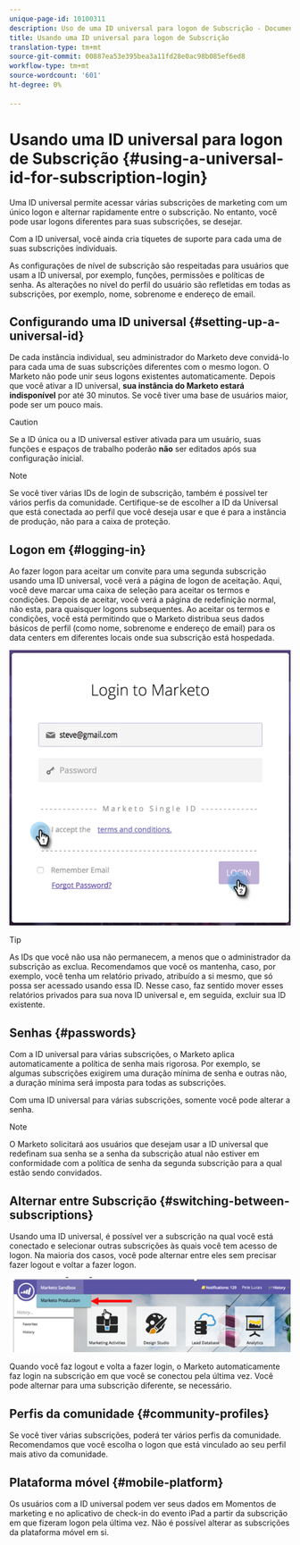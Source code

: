 ```yaml
---
unique-page-id: 10100311
description: Uso de uma ID universal para logon de Subscrição - Documentos do Marketing - Documentação do produto
title: Usando uma ID universal para logon de Subscrição
translation-type: tm+mt
source-git-commit: 00887ea53e395bea3a11fd28e0ac98b085ef6ed8
workflow-type: tm+mt
source-wordcount: '601'
ht-degree: 0%

---
```



# Usando uma ID universal para logon de Subscrição {#using-a-universal-id-for-subscription-login}

Uma ID universal permite acessar várias subscrições de marketing com um único logon e alternar rapidamente entre o subscrição. No entanto, você pode usar logons diferentes para suas subscrições, se desejar.

Com a ID universal, você ainda cria tíquetes de suporte para cada uma de suas subscrições individuais.

As configurações de nível de subscrição são respeitadas para usuários que usam a ID universal, por exemplo, funções, permissões e políticas de senha. As alterações no nível do perfil do usuário são refletidas em todas as subscrições, por exemplo, nome, sobrenome e endereço de email.

## Configurando uma ID universal {#setting-up-a-universal-id}

De cada instância individual, seu administrador do Marketo deve convidá-lo para cada uma de suas subscrições diferentes com o mesmo logon. O Marketo não pode unir seus logons existentes automaticamente. Depois que você ativar a ID universal, **sua instância do Marketo estará indisponível** por até 30 minutos. Se você tiver uma base de usuários maior, pode ser um pouco mais.

>[!CAUTION]
>
>Se a ID única ou a ID universal estiver ativada para um usuário, suas funções e espaços de trabalho poderão **não** ser editados após sua configuração inicial.

>[!NOTE]
>
>Se você tiver várias IDs de login de subscrição, também é possível ter vários perfis da comunidade. Certifique-se de escolher a ID da Universal que está conectada ao perfil que você deseja usar e que é para a instância de produção, não para a caixa de proteção.

## Logon em {#logging-in}

Ao fazer logon para aceitar um convite para uma segunda subscrição usando uma ID universal, você verá a página de logon de aceitação. Aqui, você deve marcar uma caixa de seleção para aceitar os termos e condições. Depois de aceitar, você verá a página de redefinição normal, não esta, para quaisquer logons subsequentes. Ao aceitar os termos e condições, você está permitindo que o Marketo distribua seus dados básicos de perfil (como nome, sobrenome e endereço de email) para os data centers em diferentes locais onde sua subscrição está hospedada.

![](assets/new-login-reduced-hands-name.png)

>[!TIP]
>
>As IDs que você não usa não permanecem, a menos que o administrador da subscrição as exclua. Recomendamos que você os mantenha, caso, por exemplo, você tenha um relatório privado, atribuído a si mesmo, que só possa ser acessado usando essa ID. Nesse caso, faz sentido mover esses relatórios privados para sua nova ID universal e, em seguida, excluir sua ID existente.

## Senhas {#passwords}

Com a ID universal para várias subscrições, o Marketo aplica automaticamente a política de senha mais rigorosa. Por exemplo, se algumas subscrições exigirem uma duração mínima de senha e outras não, a duração mínima será imposta para todas as subscrições.

Com uma ID universal para várias subscrições, somente você pode alterar a senha.

>[!NOTE]
>
>O Marketo solicitará aos usuários que desejam usar a ID universal que redefinam sua senha se a senha da subscrição atual não estiver em conformidade com a política de senha da segunda subscrição para a qual estão sendo convidados.

## Alternar entre Subscrição {#switching-between-subscriptions}

Usando uma ID universal, é possível ver a subscrição na qual você está conectado e selecionar outras subscrições às quais você tem acesso de logon. Na maioria dos casos, você pode alternar entre eles sem precisar fazer logout e voltar a fazer logon.

![](assets/image2016-11-3-15-3a10-3a16.png)

Quando você faz logout e volta a fazer login, o Marketo automaticamente faz login na subscrição em que você se conectou pela última vez. Você pode alternar para uma subscrição diferente, se necessário.

## Perfis da comunidade {#community-profiles}

Se você tiver várias subscrições, poderá ter vários perfis da comunidade. Recomendamos que você escolha o logon que está vinculado ao seu perfil mais ativo da comunidade.

## Plataforma móvel {#mobile-platform}

Os usuários com a ID universal podem ver seus dados em Momentos de marketing e no aplicativo de check-in do evento iPad a partir da subscrição em que fizeram logon pela última vez. Não é possível alterar as subscrições da plataforma móvel em si.


